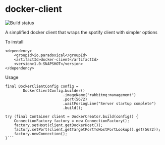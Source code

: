 docker-client
========================

![Build status](https://travis-ci.org/paradoxical-io/docker-client.svg?branch=master)

A simplified docker client that wraps the spotify client with simpler options

To install

```
<dependency>
    <groupId>io.paradoxical</groupId>
    <artifactId>docker-client</artifactId>
    <version>1.0-SNAPSHOT</version>
</dependency>
```

Usage

```
final DockerClientConfig config =
        DockerClientConfig.builder()
                          .imageName("rabbitmq:management")
                          .port(5672)
                          .waitForLogLine("Server startup complete")
                          .build();

try (final Container client = DockerCreator.build(config)) {
    ConnectionFactory factory = new ConnectionFactory();
    factory.setHost(client.getDockerHost());
    factory.setPort(client.getTargetPortToHostPortLookup().get(5672));
    factory.newConnection();
}```

